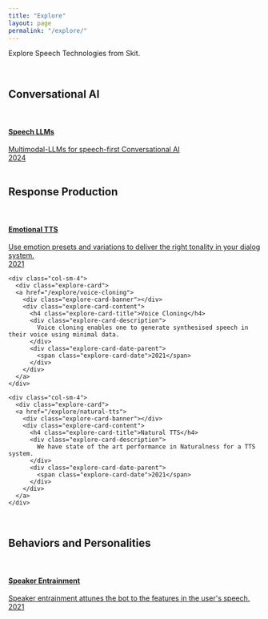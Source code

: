 ```yaml
---
title: "Explore"
layout: page
permalink: "/explore/"
---
```

<script src="https://cdnjs.cloudflare.com/ajax/libs/geopattern/1.2.3/js/geopattern.min.js"></script>

Explore Speech Technologies from Skit.

<br>

## Conversational AI

<br>

<div class="row">
  <div class="col-sm-4">
    <div class="explore-card">
    <a href="/speech-conversational-llms/">
      <div class="explore-card-banner"></div>
      <div class="explore-card-content">
        <h4 class="explore-card-title">Speech LLMs</h4>
        <div class="explore-card-description">
          Multimodal-LLMs for speech-first Conversational AI
        </div>
        <div class="explore-card-date-parent">
          <span class="explore-card-date">2024</span>
        </div>
      </div>
    </a>
    </div>
  </div>
</div>

<br>

## Response Production

<br>

<div class="row">
  <div class="col-sm-4">
    <div class="explore-card">
    <a href="/explore/emotional-tts">
      <div class="explore-card-banner"></div>
      <div class="explore-card-content">
        <h4 class="explore-card-title">Emotional TTS</h4>
        <div class="explore-card-description">
          Use emotion presets and variations to deliver the right tonality in your
          dialog system.
        </div>
        <div class="explore-card-date-parent">
          <span class="explore-card-date">2021</span>
        </div>
      </div>
    </a>
    </div>
  </div>

    <div class="col-sm-4">
      <div class="explore-card">
      <a href="/explore/voice-cloning">
        <div class="explore-card-banner"></div>
        <div class="explore-card-content">
          <h4 class="explore-card-title">Voice Cloning</h4>
          <div class="explore-card-description">
            Voice cloning enables one to generate synthesised speech in their voice using minimal data.
          </div>
          <div class="explore-card-date-parent">
            <span class="explore-card-date">2021</span>
          </div>
        </div>
      </a>
    </div>
  </div>

    <div class="col-sm-4">
      <div class="explore-card">
      <a href="/explore/natural-tts">
        <div class="explore-card-banner"></div>
        <div class="explore-card-content">
          <h4 class="explore-card-title">Natural TTS</h4>
          <div class="explore-card-description">
            We have state of the art performance in Naturalness for a TTS system.
          </div>
          <div class="explore-card-date-parent">
            <span class="explore-card-date">2021</span>
          </div>
        </div>
      </a>
    </div>
  </div>
</div>

<br>

## Behaviors and Personalities

<br>


<div class="row">
  <div class="col-sm-4">
    <div class="explore-card">
    <a href="/explore/speaker-entrainment">
      <div class="explore-card-banner"></div>
      <div class="explore-card-content">
        <h4 class="explore-card-title">Speaker Entrainment</h4>
        <div class="explore-card-description">
          Speaker entrainment attunes the bot to the features in the user's speech.
        </div>
        <div class="explore-card-date-parent">
          <span class="explore-card-date">2021</span>
        </div>
      </div>
    </a>
    </div>
  </div>
</div>


<script>
$('.explore-card').each(function () {
  let card = $(this)
  let title = card.find('.explore-card-title').first().text()
  let pattern = GeoPattern.generate(title)
  card.find('.explore-card-banner').css('background-image', pattern.toDataUrl())
})
</script>
